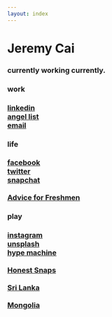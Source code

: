 ```yaml
---
layout: index
---
```


<div id="content">
	<h1><strong>Jeremy Cai</strong></h1>
	<h3>currently working currently.</h3>
	<div class="row">
		<div class="col-md-4">
			<h3><strong>work</strong><h3>
			<a href="https://www.linkedin.com/in/jeremyhcai" target="_blank">linkedin</a>
			<br>
			<a href="https://angel.co/cai" target="_blank">angel list</a>
			<br>
			<a href="mailto:jjeremycai@gmail.com" target="_blank">email</a>
		</div>
		<div class="col-md-4">
			<h3><strong>life</strong><h3>
			<a href="https://www.facebook.com/JeremyHCai" target="_blank">facebook</a>
			<br>
			<a href="https://twitter.com/jjeremycai" target="_blank">twitter</a>
			<br>
			<a href="https://www.facebook.com/JeremyHCai" target="_blank">snapchat</a>
			<br>
			<br>
			<a href="https://medium.com/@Cai/how-to-have-a-phenomenal-first-year-in-college-7b327ecb1aac" target="_blank">Advice for Freshmen</a>
		</div>
		<div class="col-md-4">
			<h3><strong>play</strong><h3>
			<a href="https://instagram.com/jjeremycai/" target="_blank">instagram</a>
			<br>
			<a href="https://unsplash.com/j" target="_blank">unsplash</a>
			<br>
			<a href="http://hypem.com/jukely" target="_blank">hype machine</a>
			<br>
			<br>
			<a href="http://honestsnaps.com/" target="_blank">Honest Snaps</a>
			<br>
			<br>
			<a href="https://cai.exposure.co/sri-lanka" target="_blank">Sri Lanka</a>
			<br>
			<br>
			<a href="https://www.facebook.com/JeremyHCai/media_set?set=a.10201983547373144.1073741828.1319195183&type=3" target="_blank">Mongolia</a>
		</div>
	</div>
</div>